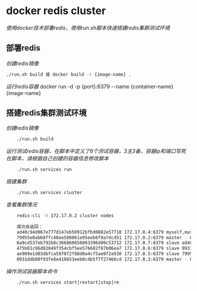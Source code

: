# docker redis cluster
_使用docker技术部署redis，使用run.sh脚本快速搭建redis集群测试环境_

## 部署redis
*创建redis镜像*
``` bash
./run.sh build 或 docker build -t {image-name} .
```
*运行redis容器*
docker run -d -p {port}:6379 --name {container-name} {image-name}

## 搭建redis集群测试环境
*创建redis镜像*
``` bash
    ./run.sh build
```
*运行测试redis容器，在脚本中定义了6个测试容器，3主3备，容器ip和端口写死在脚本，请根据自己创建的容器信息修改脚本*
``` bash
    ./run.sh services run
```
*搭建集群*
``` bash
    ./run.sh services cluster
```
*查看集群情况*
``` bash
    redis-cli -h 172.17.0.2 cluster nodes
    
    成功会返回：
    ad40c94d067e777d147eb50912bfbd0882e57718 172.17.0.4:6379 myself,master - 0 0 3 connected 10923-16383
    79955e0ab68ffc48ee508061e95eeb6f9a7dcd51 172.17.0.2:6379 master - 0 1497343516467 1 connected 0-5460
    6a9cd537eb792b8c366860656003396d00c53712 172.17.0.7:6379 slave ad40c94d067e777d147eb50912bfbd0882e57718 0 1497343510197 6 connected
    475b01c06d02849f354cbf5ee576682f87b06ea7 172.17.0.6:6379 slave 0931ddb80f93fe8e418653eeb0c4b5f7f27466cd 0 1497343513430 5 connected
    ae909e1d03dbfca5978f2f88d0a4cf5ae0f2a930 172.17.0.5:6379 slave 79955e0ab68ffc48ee508061e95eeb6f9a7dcd51 0 1497343514444 4 connected
    0931ddb80f93fe8e418653eeb0c4b5f7f27466cd 172.17.0.3:6379 master - 0 1497343515456 2 connected 5461-10922
```
*操作测试容器脚本命令*
``` bash
    ./run.sh services start|restart|stop|rm
```
